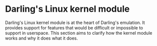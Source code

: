 # Darling's Linux kernel module

Darling's Linux kernel module is at the heart of Darling's emulation. It provides support for features that would be difficult or impossible to support
in userspace. This section aims to clarify how the kernel module works and why it does what it does.
